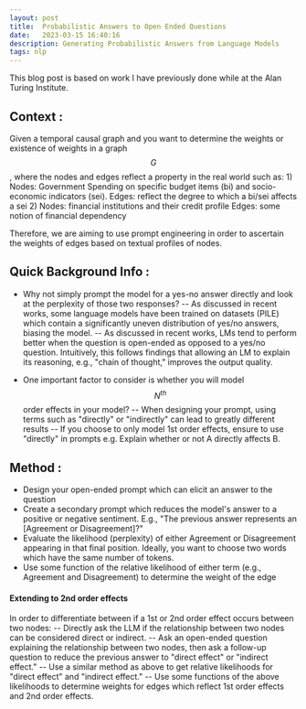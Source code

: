 ```yaml
---
layout: post
title:  Probabilistic Answers to Open Ended Questions
date:   2023-03-15 16:40:16
description: Generating Probabilistic Answers from Language Models
tags: nlp
---
```


This blog post is based on work I have previously done while at the Alan Turing Institute.

## Context :

Given a temporal causal graph and you want to determine the weights or existence of weights in a graph $$G$$, where the nodes and edges reflect a property in the real world such as: 1) Nodes: Government Spending on specific budget items (bi) and socio-economic indicators (sei). Edges: reflect the degree to which a bi/sei affects a sei 2) Nodes: financial institutions and their credit profile Edges: some notion of financial dependency

Therefore, we are aiming to use prompt engineering in order to ascertain the weights of edges based on textual profiles of nodes.

## Quick Background Info :

- Why not simply prompt the model for a yes-no answer directly and look at the perplexity of those two responses?
-- As discussed in recent works, some language models have been trained on datasets (PILE) which contain a significantly uneven distribution of yes/no answers, biasing the model.
-- As discussed in recent works, LMs tend to perform better when the question is open-ended as opposed to a yes/no question. Intuitively, this follows findings that allowing an LM to explain its reasoning, e.g., "chain of thought," improves the output quality.

- One important factor to consider is whether you will model $$N^{th}$$ order effects in your model?
-- When designing your prompt, using terms such as "directly" or "indirectly" can lead to greatly different results
-- If you choose to only model 1st order effects, ensure to use "directly" in prompts e.g. Explain whether or not A directly affects B.


## Method : 

- Design your open-ended prompt which can elicit an answer to the question
- Create a secondary prompt which reduces the model's answer to a positive or negative sentiment. E.g., "The previous answer represents an [Agreement or Disagreement]?"
- Evaluate the likelihood (perplexity) of either Agreement or Disagreement appearing in that final position. Ideally, you want to choose two words which have the same number of tokens.
- Use some function of the relative likelihood of either term (e.g., Agreement and Disagreement) to determine the weight of the edge


#### Extending to 2nd order effects
In order to differentiate between if a 1st or 2nd order effect occurs between two nodes:
-- Directly ask the LLM if the relationship between two nodes can be considered direct or indirect.
-- Ask an open-ended question explaining the relationship between two nodes, then ask a follow-up question to reduce the previous answer to "direct effect" or "indirect effect."
-- Use a similar method as above to get relative likelihoods for "direct effect" and "indirect effect."
-- Use some functions of the above likelihoods to determine weights for edges which reflect 1st order effects and 2nd order effects.